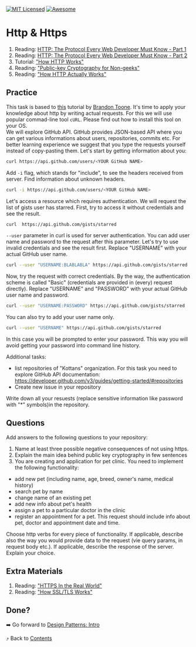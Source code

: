[![MIT Licensed][icon-mit]][license]
[![Awesome][icon-awesome]][awesome]
&nbsp;&nbsp;&nbsp;&nbsp;&nbsp;&nbsp;

# Http & Https


1. Reading: [HTTP: The Protocol Every Web Developer Must Know - Part 1](https://code.tutsplus.com/tutorials/http-the-protocol-every-web-developer-must-know-part-1--net-31177)
1. Reading: [HTTP: The Protocol Every Web Developer Must Know - Part 2](https://code.tutsplus.com/tutorials/http-the-protocol-every-web-developer-must-know-part-2--net-31155)
1. Tutorial: ["How HTTP Works"](https://howhttps.works/)
1. Reading: ["Public-key Cryptography for Non-geeks"](https://blog.vrypan.net/2013/08/28/public-key-cryptography-for-non-geeks/)
1. Reading: ["How HTTP Actually Works"](https://robertheaton.com/2014/03/27/how-does-https-actually-work/)


## Practice

This task is based to [this](https://gist.github.com/btoone/2288960) tutorial by [Brandon Toone](https://github.com/btoone).
It's time to apply your knowledge about http by writing actual requests. For this we will use popular commad-line tool `cURL`. Please find out how to install this tool on your OS.  
We will explore GitHub API. GitHub provides JSON-based API where you can get various informations about users, repositories, commits etc.
For better learning experience we suggest that you type the requests yourself instead of copy-pasting them.
Let's start by getting information about you:

```bash
curl https://api.github.com/users/<YOUR GitHub NAME>
```

Add `-i` flag, which stands for "include", to see the headers received from server. Find information about unknown headers.

```bash
curl -i https://api.github.com/users/<YOUR GitHub NAME>
```

Let's access a resource which requires authentication. We will request the list of gists user has starred. First, try to access it without credentials and see the result.
```bash
curl  https://api.github.com/gists/starred
```
 `--user` parameter in curl is used for server authentication. You can add user name and password to the request after this parameter. Let's try to use invalid credentials and see the result first. Replace "USERNAME" with your actual GitHub user name.

```bash
curl --user "USERNAME:BLABLABLA" https://api.github.com/gists/starred
```

Now, try the request with correct credentials. By the way, the authentication scheme is called "Basic" (credentials are provided in (every) request directly). Replace "USERNAME" and "PASSWORD" with your actual GitHub user name and password.

```bash
curl --user "USERNAME:PASSWORD" https://api.github.com/gists/starred
```

You can also try to add your user name only. 
```bash
curl --user "USERNAME" https://api.github.com/gists/starred
```
In this case you will be prompted to enter your password. This way you will avoid getting your password into command line history.

Additional tasks:
- list repositories of "Kottans" organization. For this task you need to explore GitHub API documentation: https://developer.github.com/v3/guides/getting-started/#repositories
- Create new issue in your repository

Write down all your resuests (replace sensitive information like password with "*" symbols)in the repository.

## Questions

Add answers to the following questions to your repository:
1. Name at least three possible negative consequences of not using https.
1. Explain the main idea behind public key cryptography in few sentences
1. You are creating and application for pet clinic. You need to implement the following functionality:
- add new pet (including name, age, breed, owner's name, medical history)
- search pet by name
- change name of an existing pet
- add new info about pet's health
- assign a pet to a particular doctor in the clinic
- register an appointment for a pet. This request should include info about pet, doctor and appointment date and time.  

Choose http verbs for every piece of functionality. If applicable, describe also the way you would provide data to the request (vie query params, in request body etc.). If applicable, describe the response of the server. Explain your choice.

## Extra Materials

1. Reading: ["HTTPS In the Real World"](https://robertheaton.com/2018/11/28/https-in-the-real-world/)
1. Reading: ["How SSL/TLS Works"](https://certs.securetrust.com/support/support-how-ssl-works.php)

## Done?

➡️ Go forward to [Design Patterns: Intro](patterns.md)

⤴️ Back to [Contents](../contents.md)

[icon-chat]: https://img.shields.io/badge/chat-on%20telegram-blue.svg
[icon-mit]: https://img.shields.io/badge/license-MIT-blue.svg
[icon-awesome]: https://cdn.rawgit.com/sindresorhus/awesome/d7305f38d29fed78fa85652e3a63e154dd8e8829/media/badge.svg
[license]: https://github.com/Kottans/web/blob/master/LICENSE.md
[awesome]: https://github.com/sindresorhus/awesome
